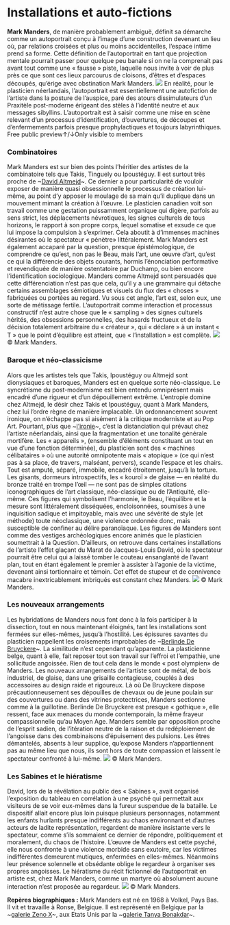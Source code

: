 # 
# Installations et auto-fictions
**Mark Manders**, de manière probablement ambiguë, définit sa démarche comme un autoportrait conçu à l’image d’une construction devenant un lieu où, par relations croisées et plus ou moins accidentelles, l’espace intime prend sa forme.
Cette définition de l’autoportrait en tant que projection mentale pourrait passer pour quelque peu banale si on ne la comprenait pas avant tout comme une « fausse » piste, laquelle nous invite à voir de plus près ce que sont ces lieux parcourus de cloisons, d’êtres et d’espaces découpés, qu’érige avec obstination Mark Manders.
![](mark-manders-sculpture/mark-manders_tilted-head_new-york_social-1030x515.jpg)
En réalité, pour le plasticien néerlandais, l’autoportrait est essentiellement une autofiction de l’artiste dans la posture de l’auspice, paré des atours dissimulateurs d’un Praxitèle post-moderne érigeant des stèles à l’identité neutre et aux messages sibyllins. L’autoportrait est à saisir comme une mise en scène relevant d’un processus d’identification, d’ouvertures, de découpes et d’enfermements parfois presque prophylactiques et toujours labyrinthiques.
Free public preview↑/↓Only visible to members
### Combinatoires
Mark Manders est sur bien des points l’héritier des artistes de la combinatoire tels que Takis, Tinguely ou Ipoustéguy. Il est surtout très proche de ~[David Altmejd](https://artefields.ghost.io/david-altmejd-entropie/)~. Ce dernier a pour particularité de vouloir exposer de manière quasi obsessionnelle le processus de création lui-même, au point d’y apposer le moulage de sa main qu’il duplique dans un mouvement mimant la création à l’œuvre. Le plasticien canadien voit son travail comme une gestation puissamment organique qui digère, parfois au sens strict, les déplacements névrotiques, les signes culturels de tous horizons, le rapport à son propre corps, lequel somatise et exsude ce que lui impose la compulsion à s’exprimer. Cela aboutit à d’immenses machines désirantes où le spectateur « pénètre» littéralement.
Mark Manders est également accaparé par la question, presque épistémologique, de comprendre ce qu’est, non pas le Beau, mais l’art, une œuvre d’art, qu’est ce qui la différencie des objets courants, hormis l’énonciation performative et revendiquée de manière ostentatoire par Duchamp, ou bien encore l’identification sociologique. Manders comme Altmejd sont persuadés que cette différenciation n’est pas que cela, qu’il y a une grammaire qui détache certains assemblages sémiotiques et visuels du flux des « choses » fabriquées ou portées au regard. Vu sous cet angle, l’art est, selon eux, une sorte de métissage fertile. L’autoportrait comme interaction et processus constructif n’est autre chose que le « sampling » des signes culturels hérités, des obsessions personnelles, des hasards fructueux et de la décision totalement arbitraire du « créateur », qui « déclare » à un instant « T » que le point d’équilibre est atteint, que « l’installation » est complète.
![](mark-manders-sculpture/mark-manders-sculpture-zeno-x-gallery.003.jpg)
© Mark Manders.
 
### Baroque et néo-classicisme
Alors que les artistes tels que Takis, Ipoustéguy ou Altmejd sont dionysiaques et baroques, Manders est en quelque sorte néo-classique. Le syncrétisme du post-modernisme est bien entendu omniprésent mais encadré d’une rigueur et d’un dépouillement extrême. L’entropie domine chez Altmejd, le désir chez Takis et Ipoustéguy, quant à Mark Manders, chez lui l’ordre règne de manière implacable. Un ordonnancement souvent ironique, on n’échappe pas si aisément à la critique moderniste et au Pop Art. Pourtant, plus que ~[l’ironie](https://artefields.ghost.io/art-moderne/art-et-ironie/)~, c’est la distanciation qui prévaut chez l’artiste néerlandais, ainsi que la fragmentation et une tonalité générale mortifère. Les « appareils », (ensemble d’éléments constituant un tout en vue d’une fonction déterminée), du plasticien sont des « machines célibataires » où une autorité omnipotente mais « atopique » (ce qui n’est pas à sa place, de travers, malséant, pervers), scande l’espace et les chairs. Tout est amputé, séparé, immobile, encadré étroitement, jusqu’à la torture. Les gisants, dormeurs introspectifs, les « kouroï » de glaise — en réalité du bronze traité en trompe l’œil —  ne sont pas de simples citations iconographiques de l’art classique, néo-classique ou de l’Antiquité, elle-même. Ces figures qui symbolisent l’harmonie, le Beau, l’équilibre et la mesure sont littéralement disséquées, encloisonnées, soumises à une inquisition sadique et impitoyable, mais avec une sévérité de style (et méthode) toute néoclassique, une violence ordonnée donc, mais susceptible de confiner au délire paranoïaque. Les figures de Manders sont comme des vestiges archéologiques encore animés que le plasticien soumettrait à la Question. D’ailleurs, on retrouve dans certaines installations de l’artiste l’effet glaçant du Marat de Jacques-Louis David, où le spectateur pourrait être celui qui a laissé tomber le couteau ensanglanté de l’avant plan, tout en étant également le premier à assister à l’agonie de la victime, devenant ainsi tortionnaire et témoin. Cet effet de stupeur et de connivence macabre inextricablement imbriqués est constant chez Manders.
![](mark-manders-sculpture/mark-manders-sculpture-zeno-x-gallery.004.jpg)
© Mark Manders.
 
### Les nouveaux arrangements
Les hybridations de Manders nous font donc à la fois participer à la dissection, tout en nous maintenant éloignés, tant les installations sont fermées sur elles-mêmes, jusqu’à l’hostilité. Les épissures savantes du plasticien rappellent les croisements improbables de ~[Berlinde De Bruyckere](https://artefields.ghost.io/berlinde-de-bruyckere-sculpture/)~. La similitude n’est cependant qu’apparente. La plasticienne belge, quant à elle, fait reposer tout son travail sur l’effroi et l’empathie, une sollicitude angoissée. Rien de tout cela dans le monde « post olympien» de Manders. Les nouveaux arrangements de l’artiste sont de métal, de bois industriel, de glaise, dans une grisaille contagieuse, couplés à des accessoires au design raide et rigoureux. Là où De Bruyckere dispose précautionneusement ses dépouilles de chevaux ou de jeune poulain sur des couvertures ou dans des vitrines protectrices, Manders sectionne comme à la guillotine. Berlinde De Bruyckere est presque « gothique », elle ressent, face aux menaces du monde contemporain, la même frayeur compassionnelle qu’au Moyen Age. Manders semble par opposition proche de l’esprit sadien, de l’itération neutre de la raison et du redéploiement de l’angoisse dans des combinaisons d’épuisement des pulsions. Les êtres démantelés, absents à leur supplice, qu’expose Manders n’appartiennent pas au même lieu que nous, ils sont hors de toute compassion et laissent le spectateur confronté à lui-même.
![](mark-manders-sculpture/mark-manders-sculpture-zeno-x-gallery-artefields.jpg)
© Mark Manders.
 
### Les Sabines et le hiératisme
David, lors de la révélation au public des « Sabines », avait organisé l’exposition du tableau en corrélation à une psyché qui permettait aux visiteurs de se voir eux-mêmes dans la fureur suspendue de la bataille. Le dispositif allait encore plus loin puisque plusieurs personnages, notamment les enfants hurlants presque indifférents au chaos environnant et d’autres acteurs de ladite représentation, regardent de manière insistante vers le spectateur, comme s’ils sommaient ce dernier de répondre, politiquement et moralement, du chaos de l’histoire.  L’œuvre de Manders est cette psyché, elle nous confronte à une violence morbide sans exutoire, car les victimes indifférentes demeurent mutiques, enfermées en elles-mêmes. Néanmoins leur présence solennelle et obsédante oblige le regardeur à organiser ses propres angoisses.
Le hiératisme du récit fictionnel de l’autoportrait en artiste est, chez Mark Manders, comme un martyre où absolument aucune interaction n’est proposée au regardeur.
![](mark-manders-sculpture/mark-manders-sculpture-21.jpg)
© Mark Manders.
 
**Repères biographiques :**
Mark Manders est né en 1968 à Volkel, Pays Bas.
Il vit et travaille à Ronse, Belgique.
Il est représenté en Belgique par la ~[galerie Zeno X](http://clicky.me/lk-zeno-x-manders)~, aux Etats Unis par la ~[galerie Tanya Bonakdar](http://clicky.me/lk-bonakdar-manders)~.
